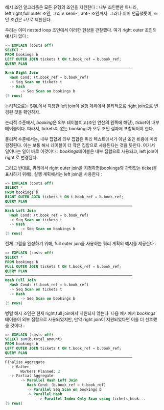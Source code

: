 해시 조인 알고리즘은 모든 유형의 조인을 지원한다 : 내부 조인뿐만 아니라, left,right,full outer 조인, 그리고 semi- , anti- 조인까지. 그러나 이미 언급했듯이, 조인 조건은 `=`으로 제한된다.

우리는 이미 nested loop 조인에서 이러한 현상을 관찰했다.
여기 right outer 조인의 예시가 있다 : 

```sql
=> EXPLAIN (costs off) 
SELECT *
FROM bookings b
LEFT OUTER JOIN tickets t ON t.book_ref = b.book_ref;
QUERY PLAN
──────────────────────────────────────────────────────────
Hash Right Join
  Hash Cond: (t.book_ref = b.book_ref)
  -> Seq Scan on tickets t
  -> Hash
       -> Seq Scan on bookings b
(5 rows)
```

논리적으로는 SQL에서 지정한 left join이 실행 계획에서 물리적으로 right join으로 변경된 것을 확인하자.

논리적 수준에서, *booking*은 외부 테이블이고(조인 연산의 왼쪽에 해당), *ticket*이 내부 테이블이다. 따라서, tickets이 없는 bookings가 모두 조인 결과에 포함되어야 한다.

물리적 수준에서는, 내부 집합과 외부 집합은 쿼리 텍스트에서가 아닌 조인 비용에 따라 결정된다.
이는 보통 해시 테이블이 더 작은 집합으로 사용된다는 것을 뜻한다.
여기서 일어나는 일이 바로 이것이다 : *bookings*테이블은 내부 집합으로 사용되고, left join이 right 로 변경된다.

그리고 반대로, 쿼리에서 right outer join을 지정하면(bookings와 관련없는 ticket을 표시하기  위해), 실행 계획에서는 left join을 사용한다 : 

```sql
=> EXPLAIN (costs off)
SELECT *
FROM bookings b
RIGHT OUTER JOIN tickets t ON t.book_ref = b.book_ref;
QUERY PLAN
──────────────────────────────────────────────────────────
Hash Left Join
  Hash Cond: (t.book_ref = b.book_ref)
  -> Seq Scan on tickets t
  -> Hash
       -> Seq Scan on bookings b
(5 rows)
```

전체 그림을 완성하기 위해, full outer join을 사용하는 쿼리 계획의 예시를 제공한다  :
```sql
=> EXPLAIN (costs off)
SELECT *
FROM bookings b
FULL OUTER JOIN tickets t ON t.book_ref = b.book_ref;
QUERY PLAN
──────────────────────────────────────────────────────────
Hash Full Join
  Hash Cond: (t.book_ref = b.book_ref)
  -> Seq Scan on tickets t
  -> Hash
       -> Seq Scan on bookings b
(5 rows)
```

병렬 해시 조인은 현재 right,full join에서 지원되지 않는다.
다음 예시에서 *bookings* 테이블이 외부 집합으로 사용되었지만, 만약 right join이 지원되었다면 이를 더 선호했을 것이다 : 

```sql
=> EXPLAIN (costs off) 
SELECT sum(b.total_amount)
FROM bookings b
LEFT OUTER JOIN tickets t ON t.book_ref = b.book_ref;
QUERY PLAN
──────────────────────────────────────────────────────────
Finalize Aggregate
  -> Gather
       Workers Planned: 2
  -> Partial Aggregate
       -> Parallel Hash Left Join
          Hash Cond: (b.book_ref = t.book_ref)
          -> Parallel Seq Scan on bookings b
          -> Parallel Hash
               -> Parallel Index Only Scan using tickets_book...
(9 rows)
```